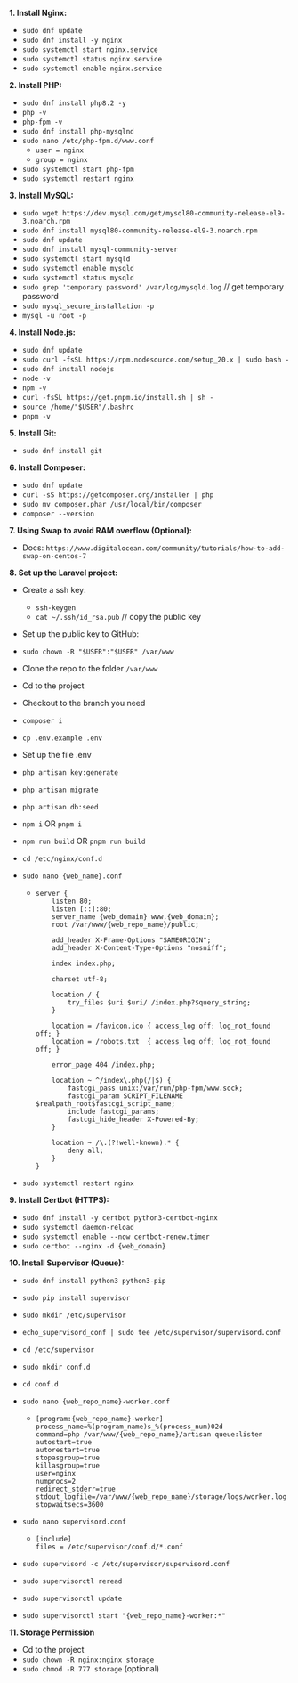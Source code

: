 **1. Install Nginx:**
- `sudo dnf update`
- `sudo dnf install -y nginx`
- `sudo systemctl start nginx.service`
- `sudo systemctl status nginx.service`
- `sudo systemctl enable nginx.service`
  
**2. Install PHP:**
- `sudo dnf install php8.2 -y`
- `php -v`
- `php-fpm -v`
- `sudo dnf install php-mysqlnd`
- `sudo nano /etc/php-fpm.d/www.conf`
  - `user = nginx`
  - `group = nginx`
- `sudo systemctl start php-fpm`
- `sudo systemctl restart nginx`

**3. Install MySQL:**
- `sudo wget https://dev.mysql.com/get/mysql80-community-release-el9-3.noarch.rpm`
- `sudo dnf install mysql80-community-release-el9-3.noarch.rpm`
- `sudo dnf update`
- `sudo dnf install mysql-community-server`
- `sudo systemctl start mysqld`
- `sudo systemctl enable mysqld`
- `sudo systemctl status mysqld`
- `sudo grep 'temporary password' /var/log/mysqld.log` // get temporary password
- `sudo mysql_secure_installation -p`
- `mysql -u root -p`

**4. Install Node.js:**
- `sudo dnf update`
- `sudo curl -fsSL https://rpm.nodesource.com/setup_20.x | sudo bash -`
- `sudo dnf install nodejs`
- `node -v`
- `npm -v`
- `curl -fsSL https://get.pnpm.io/install.sh | sh -`
- `source /home/"$USER"/.bashrc`
- `pnpm -v`

**5. Install Git:**
- `sudo dnf install git`

**6. Install Composer:**
- `sudo dnf update`
- `curl -sS https://getcomposer.org/installer | php`
- `sudo mv composer.phar /usr/local/bin/composer`
- `composer --version`

**7. Using Swap to avoid RAM overflow (Optional):**
- Docs: `https://www.digitalocean.com/community/tutorials/how-to-add-swap-on-centos-7`

**8. Set up the Laravel project:**
- Create a ssh key:
  - `ssh-keygen`
  - `cat ~/.ssh/id_rsa.pub` // copy the public key
- Set up the public key to GitHub:
- `sudo chown -R "$USER":"$USER" /var/www`
- Clone the repo to the folder `/var/www`
- Cd to the project
- Checkout to the branch you need
- `composer i`
- `cp .env.example .env`
- Set up the file .env
- `php artisan key:generate`
- `php artisan migrate`
- `php artisan db:seed`
- `npm i` OR `pnpm i`
- `npm run build` OR `pnpm run build`
- `cd /etc/nginx/conf.d`
- `sudo nano {web_name}.conf`
  
  - ```
    server {
        listen 80;
        listen [::]:80;
        server_name {web_domain} www.{web_domain};
        root /var/www/{web_repo_name}/public;
    
        add_header X-Frame-Options "SAMEORIGIN";
        add_header X-Content-Type-Options "nosniff";
    
        index index.php;
    
        charset utf-8;
    
        location / {
            try_files $uri $uri/ /index.php?$query_string;
        }
    
        location = /favicon.ico { access_log off; log_not_found off; }
        location = /robots.txt  { access_log off; log_not_found off; }
    
        error_page 404 /index.php;
    
        location ~ ^/index\.php(/|$) {
            fastcgi_pass unix:/var/run/php-fpm/www.sock;
            fastcgi_param SCRIPT_FILENAME $realpath_root$fastcgi_script_name;
            include fastcgi_params;
            fastcgi_hide_header X-Powered-By;
        }
    
        location ~ /\.(?!well-known).* {
            deny all;
        }
    }
    ```
- `sudo systemctl restart nginx`

**9. Install Certbot (HTTPS):**
- `sudo dnf install -y certbot python3-certbot-nginx`
- `sudo systemctl daemon-reload`
- `sudo systemctl enable --now certbot-renew.timer`
- `sudo certbot --nginx -d {web_domain}`

**10. Install Supervisor (Queue):**
- `sudo dnf install python3 python3-pip`
- `sudo pip install supervisor`
- `sudo mkdir /etc/supervisor`
- `echo_supervisord_conf | sudo tee /etc/supervisor/supervisord.conf`
- `cd /etc/supervisor`
- `sudo mkdir conf.d`
- `cd conf.d`
- `sudo nano {web_repo_name}-worker.conf`

  - ```
    [program:{web_repo_name}-worker]
    process_name=%(program_name)s_%(process_num)02d
    command=php /var/www/{web_repo_name}/artisan queue:listen
    autostart=true
    autorestart=true
    stopasgroup=true
    killasgroup=true
    user=nginx
    numprocs=2
    redirect_stderr=true
    stdout_logfile=/var/www/{web_repo_name}/storage/logs/worker.log
    stopwaitsecs=3600
    ```
- `sudo nano supervisord.conf`

  - ```
    [include]
    files = /etc/supervisor/conf.d/*.conf
    ```
- `sudo supervisord -c /etc/supervisor/supervisord.conf`
- `sudo supervisorctl reread`
- `sudo supervisorctl update`
- `sudo supervisorctl start "{web_repo_name}-worker:*"`

**11. Storage Permission**
- Cd to the project
- `sudo chown -R nginx:nginx storage`
- `sudo chmod -R 777 storage` (optional)
